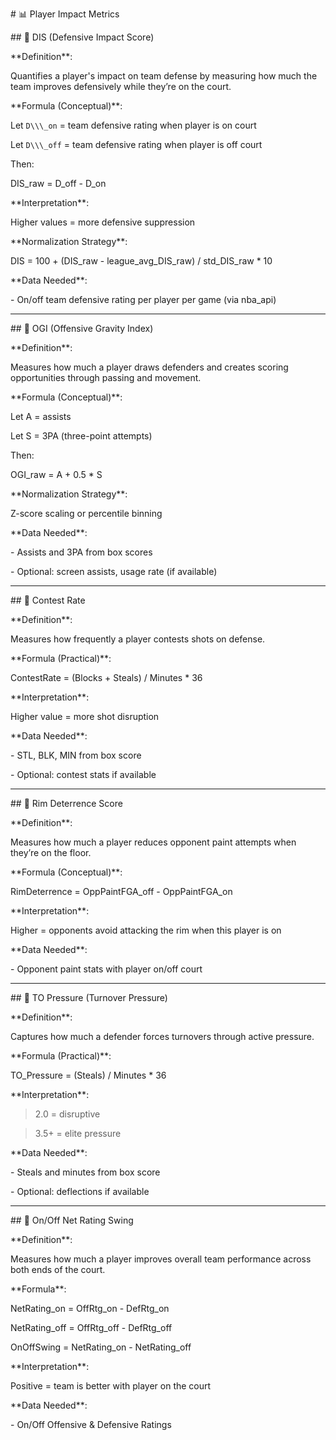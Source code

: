 \# 📊 Player Impact Metrics



\## 🔹 DIS (Defensive Impact Score)



\*\*Definition\*\*:

Quantifies a player's impact on team defense by measuring how much the team improves defensively while they’re on the court.



\*\*Formula (Conceptual)\*\*:

Let `D\\\_on` = team defensive rating when player is on court

Let `D\\\_off` = team defensive rating when player is off court

Then:

DIS\_raw = D\_off - D\_on



\*\*Interpretation\*\*:

Higher values = more defensive suppression



\*\*Normalization Strategy\*\*:

DIS = 100 + (DIS\_raw - league\_avg\_DIS\_raw) / std\_DIS\_raw \* 10



\*\*Data Needed\*\*:

\- On/off team defensive rating per player per game (via nba\_api)



---



\## 🔹 OGI (Offensive Gravity Index)



\*\*Definition\*\*:

Measures how much a player draws defenders and creates scoring opportunities through passing and movement.



\*\*Formula (Conceptual)\*\*:

Let A = assists

Let S = 3PA (three-point attempts)

Then:

OGI\_raw = A + 0.5 \* S



\*\*Normalization Strategy\*\*:

Z-score scaling or percentile binning



\*\*Data Needed\*\*:

\- Assists and 3PA from box scores

\- Optional: screen assists, usage rate (if available)



---



\## 🔹 Contest Rate



\*\*Definition\*\*:

Measures how frequently a player contests shots on defense.



\*\*Formula (Practical)\*\*:

ContestRate = (Blocks + Steals) / Minutes \* 36



\*\*Interpretation\*\*:

Higher value = more shot disruption



\*\*Data Needed\*\*:

\- STL, BLK, MIN from box score

\- Optional: contest stats if available



---



\## 🔹 Rim Deterrence Score



\*\*Definition\*\*:

Measures how much a player reduces opponent paint attempts when they’re on the floor.



\*\*Formula (Conceptual)\*\*:

RimDeterrence = OppPaintFGA\_off - OppPaintFGA\_on



\*\*Interpretation\*\*:

Higher = opponents avoid attacking the rim when this player is on



\*\*Data Needed\*\*:

\- Opponent paint stats with player on/off court



---



\## 🔹 TO Pressure (Turnover Pressure)



\*\*Definition\*\*:

Captures how much a defender forces turnovers through active pressure.



\*\*Formula (Practical)\*\*:

TO\_Pressure = (Steals) / Minutes \* 36



\*\*Interpretation\*\*:

> 2.0 = disruptive  

> 3.5+ = elite pressure



\*\*Data Needed\*\*:

\- Steals and minutes from box score

\- Optional: deflections if available



---



\## 🔹 On/Off Net Rating Swing



\*\*Definition\*\*:

Measures how much a player improves overall team performance across both ends of the court.



\*\*Formula\*\*:

NetRating\_on = OffRtg\_on - DefRtg\_on

NetRating\_off = OffRtg\_off - DefRtg\_off

OnOffSwing = NetRating\_on - NetRating\_off



\*\*Interpretation\*\*:

Positive = team is better with player on the court



\*\*Data Needed\*\*:

\- On/Off Offensive \& Defensive Ratings

